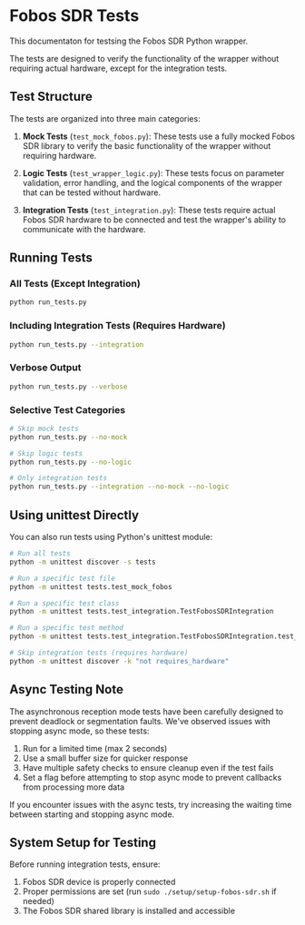 # Fobos SDR Tests

This documentaton for testsing the Fobos SDR Python wrapper. 

The tests are designed to verify the functionality of the wrapper without requiring actual hardware, except for the integration tests.

## Test Structure

The tests are organized into three main categories:

1. **Mock Tests** (`test_mock_fobos.py`): These tests use a fully mocked Fobos SDR library to verify the basic functionality of the wrapper without requiring hardware.

2. **Logic Tests** (`test_wrapper_logic.py`): These tests focus on parameter validation, error handling, and the logical components of the wrapper that can be tested without hardware.

3. **Integration Tests** (`test_integration.py`): These tests require actual Fobos SDR hardware to be connected and test the wrapper's ability to communicate with the hardware.

## Running Tests

### All Tests (Except Integration)

```bash
python run_tests.py
```

### Including Integration Tests (Requires Hardware)

```bash
python run_tests.py --integration
```

### Verbose Output

```bash
python run_tests.py --verbose
```

### Selective Test Categories

```bash
# Skip mock tests
python run_tests.py --no-mock

# Skip logic tests
python run_tests.py --no-logic

# Only integration tests
python run_tests.py --integration --no-mock --no-logic
```

## Using unittest Directly

You can also run tests using Python's unittest module:

```bash
# Run all tests
python -m unittest discover -s tests

# Run a specific test file
python -m unittest tests.test_mock_fobos

# Run a specific test class
python -m unittest tests.test_integration.TestFobosSDRIntegration

# Run a specific test method
python -m unittest tests.test_integration.TestFobosSDRIntegration.test_basic_device_info

# Skip integration tests (requires hardware)
python -m unittest discover -k "not requires_hardware"
```

## Async Testing Note

The asynchronous reception mode tests have been carefully designed to prevent deadlock or segmentation faults. We've observed issues with stopping async mode, so these tests:

1. Run for a limited time (max 2 seconds)
2. Use a small buffer size for quicker response
3. Have multiple safety checks to ensure cleanup even if the test fails
4. Set a flag before attempting to stop async mode to prevent callbacks from processing more data

If you encounter issues with the async tests, try increasing the waiting time between starting and stopping async mode.

## System Setup for Testing

Before running integration tests, ensure:

1. Fobos SDR device is properly connected
2. Proper permissions are set (run `sudo ./setup/setup-fobos-sdr.sh` if needed)
3. The Fobos SDR shared library is installed and accessible
